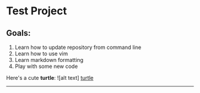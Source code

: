 # Test Project


## Goals:

1. Learn how to update repository from command line
3. Learn how to use vim
2. Learn markdown formatting
4. Play with some new code


Here's a cute **turtle**: 
![alt text] [turtle]

[turtle]: https://upload.wikimedia.org/wikipedia/commons/9/99/T.h._hermanni_con_speroni_5.JPG "TURTLE!!!"

---
